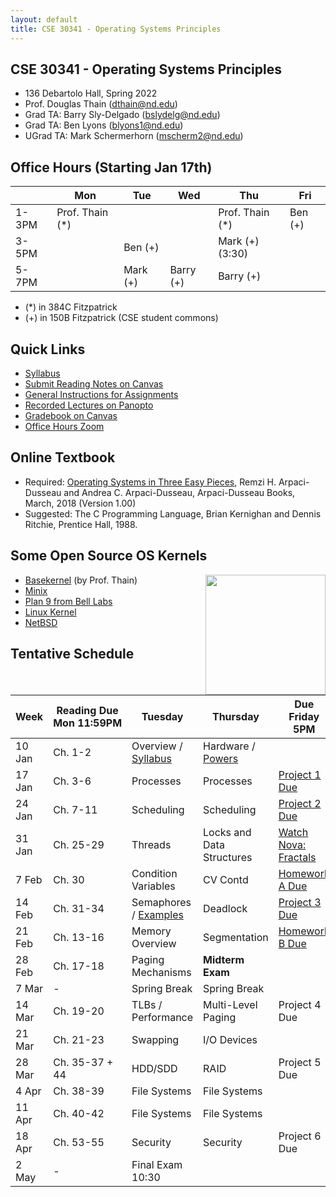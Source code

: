 ```yaml
---
layout: default
title: CSE 30341 - Operating Systems Principles
---
```


## CSE 30341 - Operating Systems Principles

- 136 Debartolo Hall, Spring 2022
- Prof. Douglas Thain (dthain@nd.edu)
- Grad TA: Barry Sly-Delgado (bslydelg@nd.edu)
- Grad TA: Ben Lyons (blyons1@nd.edu)
- UGrad TA: Mark Schermerhorn (mscherm2@nd.edu)

## Office Hours (Starting Jan 17th)

|   | Mon | Tue | Wed | Thu | Fri |
|---|-----|-----|-----|-----|-----|
|1-3PM | Prof. Thain (\*) |     |       | Prof. Thain (\*) | Ben (+) |
|3-5PM |             | Ben (+) |            |  Mark (+) (3:30) |     |
|5-7PM |             | Mark (+) | Barry (+) | Barry (+)       |     |

- (\*) in 384C Fitzpatrick
- (+) in 150B Fitzpatrick (CSE student commons)

## Quick Links

- [Syllabus](syllabus)
- [Submit Reading Notes on Canvas](https://canvas.nd.edu/courses/33829/assignments)
- [General Instructions for Assignments](general)
- [Recorded Lectures on Panopto](https://canvas.nd.edu/courses/33829/external_tools/76)
- [Gradebook on Canvas](https://canvas.nd.edu/courses/33829/gradebook)
- [Office Hours Zoom](https://notredame.zoom.us/j/98135137451)

## Online Textbook

- Required: [Operating Systems in Three Easy Pieces](https://pages.cs.wisc.edu/~remzi/OSTEP), Remzi H. Arpaci-Dusseau and Andrea C. Arpaci-Dusseau, Arpaci-Dusseau Books, March, 2018 (Version 1.00)
- Suggested: The C Programming Language, Brian Kernighan and Dennis Ritchie, Prentice Hall, 1988.

## Some Open Source OS Kernels

<img align="right" height="192" src="http://github.com/dthain/basekernel/raw/master/screenshot-windows.png"/>

- [Basekernel](http://github.com/dthain/basekernel) (by Prof. Thain)
- [Minix](https://www.minix3.org)
- [Plan 9 from Bell Labs](https://9p.io/plan9/)
- [Linux Kernel](https://www.kernel.org)
- [NetBSD](https://www.netbsd.org)

## Tentative Schedule

|Week|Reading&nbsp;Due Mon&nbsp;11:59PM |Tuesday|Thursday|Due Friday 5PM|
|-----|-----|-----|---|---|
| 10 Jan	| Ch. 1-2 | Overview / [Syllabus](syllabus) | Hardware / [Powers](powers)
| 17 Jan	| Ch. 3-6	| Processes	| Processes | [Project 1 Due](project1)
| 24 Jan	| Ch. 7-11	| Scheduling	| Scheduling	| [Project 2 Due](project2)
| 31 Jan	| Ch. 25-29	| Threads	| Locks and Data Structures | [Watch Nova: Fractals](https://www.youtube.com/watch?v=d0Exnv8Ym7s)
| 7 Feb		| Ch. 30	   | Condition Variables | CV Contd | [Homework A Due](homework-scheduling)
| 14 Feb	| Ch. 31-34	| Semaphores / [Examples](https://github.com/dthain/opsys-sp22/tree/main/examples) | Deadlock	| [Project 3 Due](project3)
| 21 Feb	| Ch. 13-16	| Memory Overview	| Segmentation	| [Homework B Due](homework-sync)
| 28 Feb	| Ch. 17-18	| Paging Mechanisms | **Midterm Exam**	|
| 7 Mar		| - | Spring Break | Spring Break |
| 14 Mar	| Ch. 19-20	| TLBs / Performance	| Multi-Level Paging	| Project 4 Due
| 21 Mar	| Ch. 21-23	| Swapping	| I/O Devices |
| 28 Mar	| Ch. 35-37 + 44	| HDD/SDD | RAID	| Project 5 Due
| 4 Apr 	| Ch. 38-39	| File Systems	| File Systems
| 11 Apr	| Ch. 40-42	| File Systems	| File Systems |
| 18 Apr	| Ch. 53-55	| Security | Security | Project 6 Due
| 2 May		| -	| Final Exam 10:30 |



